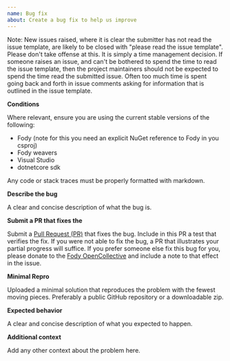 ```yaml
---
name: Bug fix
about: Create a bug fix to help us improve
---
```


Note: New issues raised, where it is clear the submitter has not read the issue template, are likely to be closed with "please read the issue template". Please don't take offense at this. It is simply a time management decision. If someone raises an issue, and can't be bothered to spend the time to read the issue template, then the project maintainers should not be expected to spend the time read the submitted issue. Often too much time is spent going back and forth in issue comments asking for information that is outlined in the issue template.


**Conditions**

Where relevant, ensure you are using the current stable versions of the following:

 * Fody (note for this you need an explicit NuGet reference to Fody in you csproj)
 * Fody weavers
 * Visual Studio
 * dotnetcore sdk

Any code or stack traces must be properly formatted with markdown.


**Describe the bug**

A clear and concise description of what the bug is.


**Submit a PR that fixes the**

Submit a [Pull Request (PR)](https://help.github.com/articles/about-pull-requests/) that fixes the bug. Include in this PR a test that verifies the fix. If you were not able to fix the bug, a PR that illustrates your partial progress will suffice. If you prefer someone else fix this bug for you, please donate to the [Fody OpenCollective](https://opencollective.com/fody/donate) and include a note to that effect in the issue.


**Minimal Repro**

Uploaded a minimal solution that reproduces the problem with the fewest moving pieces. Preferably a public GitHub repository or a downloadable zip.


**Expected behavior**

A clear and concise description of what you expected to happen.


**Additional context**

Add any other context about the problem here.
